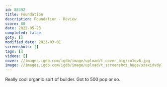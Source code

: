 ```yaml
---
id: 88392
title: Foundation
description: Foundation - Review
score: 80
date: 2022-05-23
completed: false
goty: []
modified_date: 2023-03-01
screenshots: []
tags: []
videos: []
cover: //images.igdb.com/igdb/image/upload/t_cover_big/co1qv6.jpg
image: //images.igdb.com/igdb/image/upload/t_screenshot_huge/szaxidvdy7ibwuqfzexe.jpg
---
```

Really cool organic sort of builder. Got to 500 pop or so.
